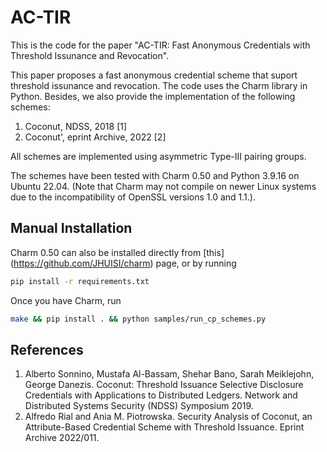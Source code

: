 # AC-TIR

This is the code for the paper "AC-TIR: Fast Anonymous Credentials with Threshold Issunance and Revocation".

This paper proposes a fast anonymous credential scheme that suport threshold issunance and revocation. The code uses the Charm library in Python. Besides, we also provide the implementation of the following schemes:

1. Coconut, NDSS, 2018 [1]
2. Coconut', eprint Archive, 2022 [2]

All schemes are implemented using asymmetric Type-III pairing groups.

The schemes have been tested with Charm 0.50 and Python 3.9.16 on Ubuntu 22.04. (Note that Charm may not compile on newer Linux systems due to the incompatibility of OpenSSL versions 1.0 and 1.1.).


## Manual Installation

Charm 0.50 can also be installed directly from [this] (https://github.com/JHUISI/charm) page, or by running

```sh
pip install -r requirements.txt
```
Once you have Charm, run
```sh
make && pip install . && python samples/run_cp_schemes.py
```

## References

1. Alberto Sonnino, Mustafa Al-Bassam, Shehar Bano, Sarah Meiklejohn, George Danezis. Coconut: Threshold Issuance Selective Disclosure Credentials with Applications to Distributed Ledgers. Network and Distributed Systems Security (NDSS) Symposium 2019. 
2. Alfredo Rial and Ania M. Piotrowska. Security Analysis of Coconut, an Attribute-Based Credential Scheme with Threshold Issuance. Eprint Archive 2022/011.

